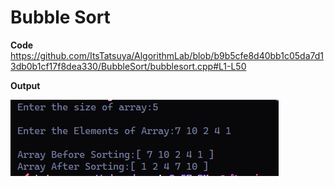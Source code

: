 Bubble Sort
============

**Code**
https://github.com/ItsTatsuya/AlgorithmLab/blob/b9b5cfe8d40bb1c05da7d13db0b1cf17f8dea330/BubbleSort/bubblesort.cpp#L1-L50

**Output**


![image](output.png)